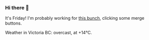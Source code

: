 ### Hi there :wave:

It's Friday! I'm probably working for [this bunch](https://github.com/kohofinancial), clicking some merge buttons.

Weather in Victoria BC: overcast, at +14°C.
